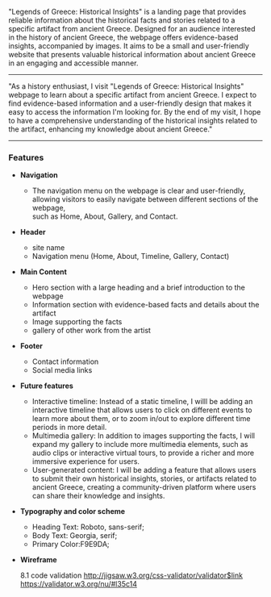 
  "Legends of Greece: Historical Insights" is a landing page that provides reliable information about the historical facts and stories related to a specific artifact from ancient Greece. Designed for an audience interested in the history of ancient Greece, the webpage offers evidence-based insights, accompanied by images. It aims to be a small and user-friendly website that presents valuable historical information about ancient Greece in an engaging and accessible manner.
___

  "As a history enthusiast, I visit "Legends of Greece: Historical Insights" webpage to learn about a specific artifact from ancient Greece. I expect to find evidence-based information and a user-friendly design that makes it easy to access the information I'm looking for. By the end of my visit, I hope to have a comprehensive understanding of the historical insights related to the artifact, enhancing my knowledge about ancient Greece."

___

### Features


- __Navigation__

  - The navigation menu on the webpage is clear and user-friendly, allowing visitors to easily navigate between different sections of the webpage,  
such as Home, About, Gallery, and Contact.
  
- __Header__

  - site name
  - Navigation menu (Home, About, Timeline, Gallery, Contact)


- __Main Content__

  - Hero section with a large heading and a brief introduction to the webpage
  - Information section with evidence-based facts and details about the artifact
  - Image supporting the facts
  - gallery of other work from the artist

- __Footer__

  - Contact information
  - Social media links

- __Future features__


  - Interactive timeline: Instead of a static timeline, I willl be adding an interactive timeline that allows users to click on different events to learn more about them, or to zoom in/out to explore different time periods in more detail.
  - Multimedia gallery: In addition to images supporting the facts, I will expand my gallery to include more multimedia elements, such as audio clips or interactive virtual tours, to provide a richer and more immersive experience for users.
  - User-generated content: I will be adding a feature that allows users to submit their own historical insights, stories, or artifacts related to ancient Greece, creating a community-driven platform where users can share their knowledge and insights.


- __Typography and color scheme__

  - Heading Text: Roboto, sans-serif; 
  - Body Text: Georgia, serif; 
  - Primary Color:F9E9DA;


- __Wireframe__




   8.1 code validation http://jigsaw.w3.org/css-validator/validator$link
   https://validator.w3.org/nu/#l35c14

